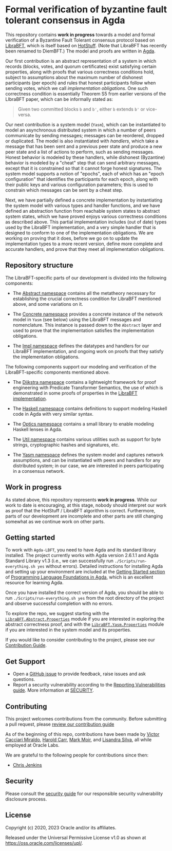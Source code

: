 # Formal verification of byzantine fault tolerant consensus in Agda

  This repository contains **work in progress** towards a model and formal verification of a Byzantine Fault Tolerant consensus protocol based on [LibraBFT](https://developers.diem.com/docs/technical-papers/state-machine-replication-paper), which is itself based on [HotStuff](https://arxiv.org/abs/1803.05069).  (Note that LibraBFT has recently been renamed to DiemBFT.)  The model and proofs are written in [Agda](https://agda.readthedocs.io).

  Our first contribution is an abstract representation of a system in which records (blocks, votes, and quorum certificates) exist satisfying certain properties, along with proofs that various correctness conditions hold, subject to assumptions about the maximum number of dishonest participants (per epoch) and rules that honest participants follow when sending votes, which we call *implementation obligations*.  One such correctness condition is essentially Theorem S5 from earlier versions of the LIbraBFT paper, which can be informally stated as:
  
> Given two committed blocks `b` and `b'`, either `b` extends `b'` or vice-versa.

Our next contribution is a system model  (`Yasm`), which can be instantiated to model an asynchronous distributed system in which a number of peers communicate by sending messages; messages can be reordered, dropped or duplicated.  The model is also instantiated with *handlers*, which take a message that has been sent and a previous peer state and produce a new peer state and a list of actions to perform, such as sending messages.  Honest behavior is modeled by these handlers, while dishonest (Byzantine) behavior is modeled by a "cheat" step that can send arbitrary messages, except that it is constrained so that it cannot forge honest signatures.  The system model supports a notion of "epochs", each of which has an "epoch configuration" that identifies the participants for each epoch, along with their public keys and various configuration parameters; this is used to constrain which messages can be sent by a cheat step.

Next, we have partially defined a concrete implementation by instantiating the system model with various types and handler functions, and we have defined an abstraction function from reachable system states to abstract system states, which we have proved enjoys various correctness conditions as described above.  This partial implementation includes (out of date) types used by the LibraBFT implementation, and a very simple handler that is designed to conform to one of the implementation obligations.  We are working on proving that it does, before we go on to update the implementation types to a more recent version, define more complete and accurate handlers, and prove that they meet all implementation obligations.

## Repository structure

The LibraBFT-specific parts of our development is divided into the following components:

* The [Abstract namespace](src/LibraBFT/Abstract) contains all the metatheory necessary for establishing the
crucial correctness condition for LibraBFT mentioned above, and some variations on it. 

* The [Concrete namespace](src/LibraBFT/Concrete) provides a concrete instance of the network model in `Yasm` (see below) using
the LibraBFT messages and nomenclature. This instance is passed down to the `Abstract` layer and used
to prove that the implementation satisfies the implementation obligations.

* The [Impl namespace](src/LibraBFT/Impl) defines the datatypes and handlers for our LibraBFT implementation, and ongoing work on proofs that they satisfy the implementation obligations.

The following components support our modeling and verification of the LibraBFT-specific components mentioned above.

* The [Dijkstra namespace](src/Dijkstra) contains a lightweight framework for proof engineering with Predicate Transformer Semantics, the use of which is demonstrated in
some proofs of properties in the [LibraBFT implementation](src/LibraBFT/Impl).

* The [Haskell namespace](src/Haskell) contains definitions to support modeling Haskell code in Agda with very similar syntax.

* The [Optics namespace](src/Optics) contains a small library to enable modeling Haskell lenses in Agda.

* The [Util namespace](src/Dijkstra) contains various utilities such as support for byte strings, cryptographic hashes and signatures, etc.

* The [Yasm namespace](src/Yasm) defines the system model and captures network assumptions, and can be instantiated with peers and handlers for any distributed system; in our case, we are interested in peers participating in a consensus network.

## Work in progress

As stated above, this repository represents **work in progress**.  While our work to date is encouraging, at this stage, nobody should interpret our work as proof that the HotStuff / LibraBFT algorithm is correct.  Furthermore, parts of our development are incomplete and other parts are still changing somewhat as we continue work on other parts.

## Getting started

To work with `Agda-LBFT`, you need to have Agda and its standard library installed.  The project currently works with Agda version 2.6.1.1 and Agda Standard Library v1.3 (i.e., we can successfully run `./Scripts/run-everything.sh yes` without errors).  Detailed instructions for installing Agda and setting up your environment are included at the [Getting Started section](https://plfa.github.io/GettingStarted) of [Programming Language Foundations in Agda](https://plfa.github.io), which is an excellent resource for learning Agda.

Once you have installed the correct version of Agda, you should be able to run `./Scripts/run-everything.sh yes` from the root directory of the project and observe successful completion with no errors.

To explore the repo, we suggest starting with the [`LibraBFT.Abstract.Properties`](src/LibraBFT/Abstract/Properties.agda) module if you are interested in exploring the abstract correctness proof, and with the [`LibraBFT.Yasm.Properties`](src/LibraBFT/Yasm/Properties.agda) module if you are interested in the system model and its properties.

If you would like to consider contributing to the project, please see our [Contribution Guide](CONTRIBUTING.md).

## Get Support

* Open a [GitHub issue](../../issues) to provide feedback, raise issues and ask questions.
* Report a security vulnerability according to the [Reporting Vulnerabilities guide](https://www.oracle.com/corporate/security-practices/assurance/vulnerability/reporting.html). More information at [SECURITY](SECURITY.md).

## Contributing

This project welcomes contributions from the community. Before submitting a pull request, please [review our contribution guide](./CONTRIBUTING.md)

As of the beginning of this repo, contributions have been made by
[Victor Cacciari Miraldo](https://github.com/VictorCMiraldo), [Harold Carr](https://github.com/haroldcarr), [Mark Moir](https://github.com/mark-moir), and [Lisandra Silva](https://github.com/lisandrasilva), all while employed at Oracle Labs.

We are grateful to the following people for contributions since then:
* [Chris Jenkins](https://github.com/cwjnkins)

## Security

Please consult the [security guide](./SECURITY.md) for our responsible security vulnerability disclosure process.

## License

Copyright (c) 2020, 2023 Oracle and/or its affiliates.

Released under the Universal Permissive License v1.0 as shown at
<https://oss.oracle.com/licenses/upl/>.
